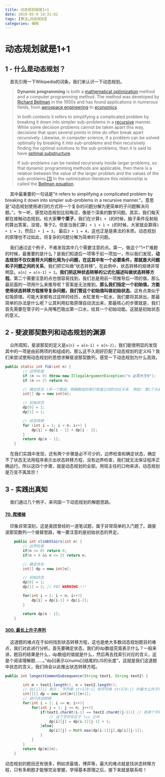 ```yaml
---
title: 动态规划就是1+1
date: 2019-05-9 18:31:02
tags: [算法,动态规划]
categories: 编程
---
```

# 动态规划就是1+1

## 1 - 什么是动态规划？

&nbsp;&nbsp;&nbsp;&nbsp;首先引用一下Wikipedia的词条，我们来认识一下动态规划。

> **Dynamic programming** is both a [mathematical optimization](https://en.wikipedia.org/wiki/Mathematical_optimization "Mathematical optimization") method and a computer programming method. The method was developed by [Richard Bellman](https://en.wikipedia.org/wiki/Richard_Bellman "Richard Bellman") in the 1950s and has found applications in numerous fields, from [aerospace engineering](https://en.wikipedia.org/wiki/Aerospace_engineering "Aerospace engineering") to [economics](https://en.wikipedia.org/wiki/Economics "Economics").
>
>In both contexts it refers to simplifying a complicated problem by breaking it down into simpler sub-problems in a [recursive](https://en.wikipedia.org/wiki/Recursion "Recursion") manner. While some decision problems cannot be taken apart this way, decisions that span several points in time do often break apart recursively. Likewise, in computer science, if a problem can be solved optimally by breaking it into sub-problems and then recursively finding the optimal solutions to the sub-problems, then it is said to have [optimal substructure](https://en.wikipedia.org/wiki/Optimal_substructure "Optimal substructure").
>
>If sub-problems can be nested recursively inside larger problems, so that dynamic programming methods are applicable, then there is a relation between the value of the larger problem and the values of the sub-problems.[\[1\]](https://en.wikipedia.org/wiki/Dynamic_programming#cite_note-:0-1) In the optimization literature this relationship is called the [Bellman equation](https://en.wikipedia.org/wiki/Bellman_equation "Bellman equation").
>

&nbsp;&nbsp;&nbsp;&nbsp;其中最重要的一句话是"it refers to simplifying a complicated problem by breaking it down into simpler sub-problems in a recursive manner."。意思是“动态规划使用递归的方式将一个复杂的问题分解为更简单的子问题解决问题。”。乍一听，感觉动态规划比较晦涩，像是个深奥的数学问题。其实，我们每天都在接触动态规划。给大家**举个栗子**，我们在计算`1 + 1`的时候，脑子条件反射般的算出答案，没错，等于2。但是当我们算`1 + 1 + 1 + 1`的时候，大家就会算得`1 + 1 = 2`，然后`2 + 1 = 3`， 最后`3 + 1 = 4`，这也正是是乘法的本质。动态规划的原理也不过如此，将复杂的问题分解为简单的子问题。

&nbsp;&nbsp;&nbsp;&nbsp;我们通过这个例子，不难发现其中几个需要注意的点。第一，做这个"1+1"难题的时候，最重要的是什么？是我们知道后一项等于前一项加一，所以我们发现，**动态规划不仅仅是将大问题化简为小问题，在这其中有一个必要条件，那就是大问题和子问题之间的关系**，我们把它叫做“状态转移“。在此例中，状态转移的规律非常明显。`a[n] = a[n-1] + 1`。**我们把这种状态转移的公式化描述叫做状态转移方程**。第二个需要注意的点也很容易找到，我们总是用前一项推导后一项的值，那么最前面的一项用什么来推导呢？答案是无法推到。**那么我们指定一个初始值，方能使用状态转移方程推导复杂问题，我们管这个初始值叫做初始状态**。这有点类似于虹吸原理。可能大家都有过这样的经历，水缸里有一缸水，我们要将其排出，那最简单的办法是什么呢？让其利用虹吸原理自动流出来，那最核心的步骤就是，我们首先需要在管子的一头用嘴巴吸出第一口水，给其一个初始动能。这就是初始状态的意义。

## 2 - 斐波那契数列和动态规划的渊源

&nbsp;&nbsp;&nbsp;&nbsp;众所周知，斐波那契的定义是`a[n] = a[n-1] + a[n-2]`，我们能很明显的发现其中的一项是由前两项的和组成的。那么这不久刚好匹配了动态规划的定义吗？我们来尝试使用动态规划的思想求解斐波那契数列，感受一下动态规划为什么高效。


```java
public static int fib(int n) {
        // 边界检查
        if (n <= 0) throw new IllegalArgumentException("n 必须大于0");
        if (n <= 2) return n;

        // 确定状态 (开一个数组，明确数组的索引和值之间的对应关系  例如: 第i个元素表示fib(i))
        int[] dp = new int[n];

        // 初始状态
        dp[0] = 1;
        dp[1] = 1;

        // 状态转移
        for (int i = 2; i < n; i++) {
            dp[i] = dp[i - 1] + dp[i - 2];
        }
        return dp[n - 1];
    }
```
&nbsp;&nbsp;&nbsp;&nbsp;在我们实践中发现，还有两个步骤是必不可少的，边界检查和确定状态，确定不了状态无法用程序表示出状态转移方程，没有边界检查，我们就无法保证程序正确运行。所以这四个步骤，就是动态规划的全部。用班主任的口吻来讲，动态规划是万变不离其宗！

## 3 - 实践出真知

&nbsp;&nbsp;&nbsp;&nbsp;我们通过几个例子，来巩固一下动态规划的解题思路。


#### [70\. 爬楼梯](https://leetcode-cn.com/problems/climbing-stairs/)
&nbsp;&nbsp;&nbsp;&nbsp;印象非常深刻，这是美团曾经的一道笔试题，属于非常简单的入门题了。跟斐波那契数列一个接替思路，唯一要注意的是初始状态的界定。

```java
    public int climbStairs(int n) {
        // 边界检查
        if(n <= 0) return 0;
        if(n > 0 && n <= 2) return n;

        // 确定状态
        int[] dp = new int[n];

        // 初始状态
        dp[0] = 1;
        dp[1] = 2; // FBI WARNING !!!

        for(int i = 2; i < n; i++){
            dp[i] = dp[i-1] + dp[i-2];
        }

        return dp[n - 1];
    }
```

#### [300\. 最长上升子序列](https://leetcode-cn.com/problems/longest-increasing-subsequence/)
&nbsp;&nbsp;&nbsp;&nbsp;这道题的难点在于如何找到状态转移方程，这也是绝大多数动态规划题目的难点，我们对此进行分析。首先要确定状态，我们的dp数组究竟表示什么？一般来讲，题目的结果是什么，dp数组的值就是什么，然后再去找索引对应的含义，这是个阅读理解题……。”dp[i]表示以nums[i]结尾的LIS的长度“，这就是我们这道题中状态的含义，我们待会以此推出状态转移方程。

```java
public int longestCommonSubsequence(String text1, String text2) {

        int m = text1.length(), n = text2.length();
        // dp[i][j] 表示： 字符串 str1[0:i] 和字符串 str2[0:j] 的最大公共子序列
        int[][] dp = new int[m+1][n+1];
        // 进行状态转移
        for(int i = 1; i <= m; i++){         
            for(int j = 1; j <= n; j++){
                if(text1.charAt(i-1) == text2.charAt(j-1)){ // 若两个字符相等，必然可以构成子问题的最优解
                    // 这个字符存在于 lcs 之中
                    dp[i][j] = dp[i-1][j-1] + 1; 
                }else{
                    dp[i][j] = Math.max(dp[i-1][j],dp[i][j-1]);  
                }
            }
        }
        return dp[m][n];
    }
```

动态规划的题目还有很多，例如求最值，博弈等，最大的难点就是找状态转移方程，只有多刷题才能够完全掌握，学得基本原理之后，接下来就是联系啦！

